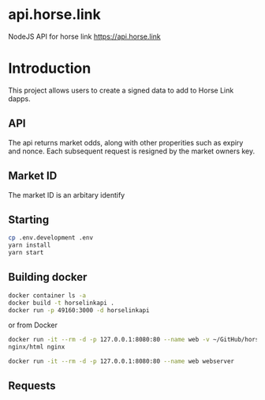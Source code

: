 # api.horse.link
NodeJS API for horse link https://api.horse.link

# Introduction
This project allows users to create a signed data to add to Horse Link dapps.

## API

The api returns market odds, along with other properities such as expiry and nonce.  Each subsequent request is resigned by the market owners key. 

## Market ID
The market ID is an arbitary identify 

## Starting

```bash
cp .env.development .env
yarn install
yarn start
```

## Building docker

```bash
docker container ls -a
docker build -t horselinkapi .
docker run -p 49160:3000 -d horselinkapi
```

or from Docker

```bash
docker run -it --rm -d -p 127.0.0.1:8080:80 --name web -v ~/GitHub/horse-link/api.horse.link/src:/usr/share/
nginx/html nginx

docker run -it --rm -d -p 127.0.0.1:8080:80 --name web webserver
```

## Requests
